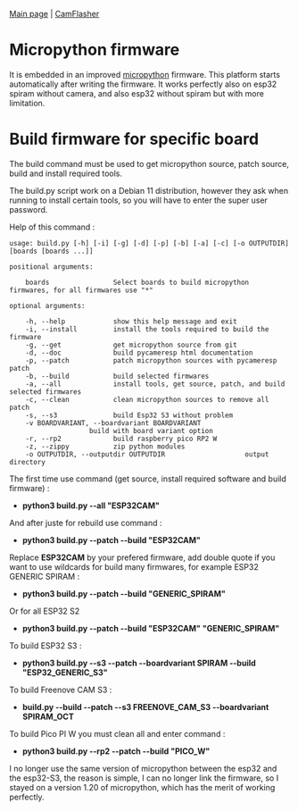 [Main page](/README.md) | [CamFlasher](/doc/CAMFLASHER.md)

# Micropython firmware

It is embedded in an improved [micropython](http://micropython.org) firmware. This platform starts automatically after writing the firmware. It works perfectly also on esp32 spiram without camera, and also esp32 without spiram but with more limitation.

# Build firmware for specific board

The build command must be used to get micropython source, patch source, build and install required tools.

The build.py script work on a Debian 11 distribution, however they ask when running to install certain tools, so you will have to enter the super user password.

Help of this command :

	usage: build.py [-h] [-i] [-g] [-d] [-p] [-b] [-a] [-c] [-o OUTPUTDIR] [boards [boards ...]]

	positional arguments:

		boards                Select boards to build micropython firmwares, for all firmwares use "*"

	optional arguments:

		-h, --help            show this help message and exit
		-i, --install         install the tools required to build the firmware
		-g, --get             get micropython source from git
		-d, --doc             build pycameresp html documentation
		-p, --patch           patch micropython sources with pycameresp patch
		-b, --build           build selected firmwares
		-a, --all             install tools, get source, patch, and build selected firmwares
		-c, --clean           clean micropython sources to remove all patch
		-s, --s3              build Esp32 S3 without problem
		-v BOARDVARIANT, --boardvariant BOARDVARIANT
                        build with board variant option
		-r, --rp2             build raspberry pico RP2 W
		-z, --zippy           zip python modules
		-o OUTPUTDIR, --outputdir OUTPUTDIR                    output directory

The first time use command (get source, install required software and build firmware) : 
- **python3 build.py --all "ESP32CAM"** 

And after juste for rebuild use command :
- **python3 build.py --patch --build "ESP32CAM"**

Replace **ESP32CAM** by your prefered firmware, add double quote if you want to use wildcards for build many firmwares, for example ESP32 GENERIC SPIRAM :
- **python3 build.py --patch --build "GENERIC_SPIRAM"** 

Or for all ESP32 S2
- **python3 build.py --patch --build "ESP32CAM" "GENERIC_SPIRAM"** 

To build ESP32 S3 :
- **python3 build.py --s3 --patch --boardvariant SPIRAM --build "ESP32_GENERIC_S3"**

To build Freenove CAM S3 :
- **build.py --build --patch --s3  FREENOVE_CAM_S3   --boardvariant SPIRAM_OCT**

To build Pico PI W you must clean all and enter command :
- **python3 build.py --rp2 --patch --build "PICO_W"**

I no longer use the same version of micropython between the esp32 and the esp32-S3, the reason is simple, I can no longer link the firmware, so I stayed on a version 1.20 of micropython, which has the merit of working perfectly.